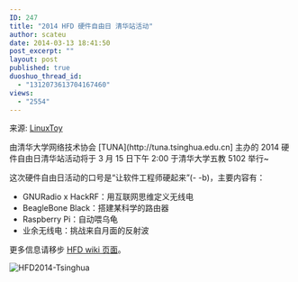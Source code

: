 ```yaml
---
ID: 247
title: "2014 HFD 硬件自由日 清华站活动"
author: scateu
date: 2014-03-13 18:41:50
post_excerpt: ""
layout: post
published: true
duoshuo_thread_id:
  - "1312073613704167460"
views:
  - "2554"
---
```

<p>来源: <a href="https://linuxtoy.org/archives/hfd-2014-tsinghua.html">LinuxToy</a></p>

<p>由清华大学网络技术协会 &#91;TUNA&#93;(http://tuna.tsinghua.edu.cn] 主办的 2014 硬件自由日清华站活动将于 3 月 15 日下午 2:00 于清华大学五教 5102 举行~</p>

<p>这次硬件自由日活动的口号是“让软件工程师硬起来”(- -b)，主要内容有：</p>

<ul>
<li>GNURadio x HackRF：用互联网思维定义无线电</li>
<li>BeagleBone Black：搭建某科学的路由器</li>
<li>Raspberry Pi：自动喂乌龟</li>
<li>业余无线电：挑战来自月面的反射波</li>
</ul>

<p>更多信息请移步 <a href="http://wiki.hfday.org/2014/China/Beijing/TUNA">HFD wiki 页面</a>。</p>

<p><img src="http://screencloud.net//img/screenshots/8cb32cd7b374c2b664f9c43f9ca85d94.jpg" alt="HFD2014-Tsinghua" /></p>
